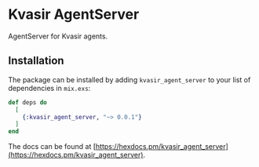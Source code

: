 # Kvasir AgentServer

AgentServer for Kvasir agents.

## Installation

The package can be installed
by adding `kvasir_agent_server` to your list of dependencies in `mix.exs`:

```elixir
def deps do
  [
    {:kvasir_agent_server, "~> 0.0.1"}
  ]
end
```

The docs can be found at [https://hexdocs.pm/kvasir_agent_server](https://hexdocs.pm/kvasir_agent_server).

